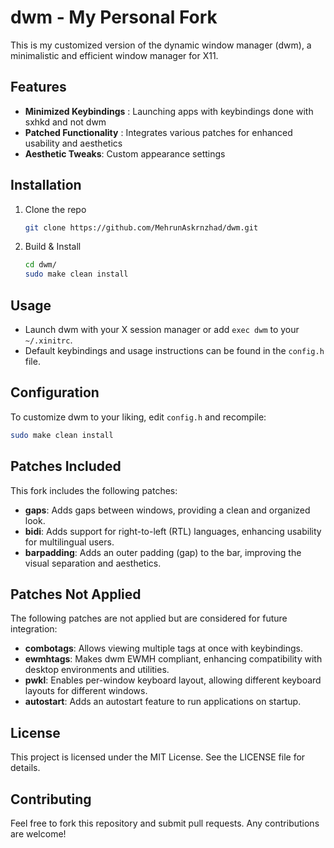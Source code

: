 # dwm - My Personal Fork
This is my customized version of the dynamic window manager (dwm), a minimalistic and efficient window manager for X11.

## Features
- **Minimized Keybindings** : Launching apps with keybindings done with sxhkd and not dwm
- **Patched Functionality** : Integrates various patches for enhanced usability and aesthetics
- **Aesthetic Tweaks**: Custom appearance settings

 ## Installation
 1. Clone the repo
    
    ```sh
    git clone https://github.com/MehrunAskrnzhad/dwm.git
    ```
    
2. Build & Install

   ```sh
   cd dwm/
   sudo make clean install
   ```

## Usage 
- Launch dwm with your X session manager or add `exec dwm` to your `~/.xinitrc`.
- Default keybindings and usage instructions can be found in the `config.h` file.

## Configuration

To customize dwm to your liking, edit `config.h` and recompile:

```sh
sudo make clean install
```

## Patches Included
This fork includes the following patches:

- **gaps**: Adds gaps between windows, providing a clean and organized look.
- **bidi**: Adds support for right-to-left (RTL) languages, enhancing usability for multilingual users.
- **barpadding**: Adds an outer padding (gap) to the bar, improving the visual separation and aesthetics.

## Patches Not Applied
The following patches are not applied but are considered for future integration:

- **combotags**: Allows viewing multiple tags at once with keybindings.
- **ewmhtags**: Makes dwm EWMH compliant, enhancing compatibility with desktop environments and utilities.
- **pwkl**: Enables per-window keyboard layout, allowing different keyboard layouts for different windows.
- **autostart**: Adds an autostart feature to run applications on startup.

## License

This project is licensed under the MIT License. See the LICENSE file for details.

## Contributing

Feel free to fork this repository and submit pull requests. Any contributions are welcome!

